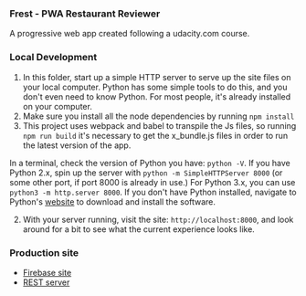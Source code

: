 ### Frest - PWA Restaurant Reviewer

A progressive web app created following a udacity.com course.

### Local Development

1. In this folder, start up a simple HTTP server to serve up the site files on your local computer. Python has some simple tools to do this, and you don't even need to know Python. For most people, it's already installed on your computer. 
1. Make sure you install all the node dependencies by running `npm install`
1. This project uses webpack and babel to transpile the Js files, so running `npm run build` it's necessary to get the x_bundle.js files in order to run the latest version of the app.

In a terminal, check the version of Python you have: `python -V`. If you have Python 2.x, spin up the server with `python -m SimpleHTTPServer 8000` (or some other port, if port 8000 is already in use.) For Python 3.x, you can use `python3 -m http.server 8000`. If you don't have Python installed, navigate to Python's [website](https://www.python.org/) to download and install the software.

2. With your server running, visit the site: `http://localhost:8000`, and look around for a bit to see what the current experience looks like. 

### Production site

- [Firebase site](https://udacity-mws-1524959693928.firebaseapp.com/)
- [REST server](https://frest.glitch.me/restaurants)